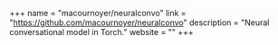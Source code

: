 +++
name = "macournoyer/neuralconvo"
link = "https://github.com/macournoyer/neuralconvo"
description = "Neural conversational model in Torch."
website = ""
+++
